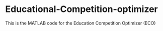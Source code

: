# Educational-Competition-optimizer
This is the MATLAB code for the Education Competition Optimizer (ECO)
